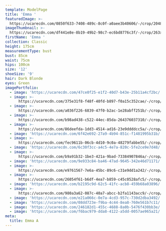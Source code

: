 ```yaml
---
template: ModelPage
title: 'Emma '
featuredImage: >-
  https://ucarecdn.com/0850f633-7408-489c-8c0f-a0aee3b40606/-/crop/2048x1029/0,88/-/preview/
imageThumbnail: >-
  https://ucarecdn.com/df441e8e-8b19-49b2-98c7-ec6bd8776c3f/-/crop/263x341/0,29/-/preview/
firstName: 'Emma '
collection: Classic
height: 175cm
measurementType: bust
bust: 85cm
waist: 75cm
hips: 100cm
size: '12'
shoeSize: '9'
hair: Dark Blonde
eyes: Green
imagePortfolio:
  - image: 'https://ucarecdn.com/47ce0f25-e1f2-40d7-b43e-25b11a4cf2bc/'
  - image: >-
      https://ucarecdn.com/375e31f8-f48f-40fd-b897-f0a15c352cae/-/crop/5346x3796/343,0/-/preview/
  - image: >-
      https://ucarecdn.com/a036f226-6839-47f0-b2ac-1e28abff251b/-/crop/263x333/0,37/-/preview/
  - image: >-
      https://ucarecdn.com/b98ad438-c522-44ec-85da-264376037310/-/crop/1366x1351/0,697/-/preview/
  - image: >-
      https://ucarecdn.com/86deefda-1dd3-4514-ad16-23e9ddddcc5a/-/crop/1712x1365/336,0/-/preview/
  - image: 'https://ucarecdn.com/6f42e692-27a9-4b94-851c-f1481995b31b/'
  - image: >-
      https://ucarecdn.com/fec9611b-06cb-4d10-9c0a-48279fabbe55/-/crop/5421x3936/579,64/-/preview/
  - image: 'https://ucarecdn.com/6c30f3cc-a4c5-4e7a-820c-5fe2ce9e7d48/'
  - image: >-
      https://ucarecdn.com/b9a91b32-1be3-421a-9bad-73384907846a/-/crop/855x1059/0,223/-/preview/
  - image: 'https://ucarecdn.com/9e933c84-ba46-47ad-9645-342e46d71171/'
  - image: >-
      https://ucarecdn.com/e9761567-7e6a-45bc-89c6-c31e9dd1a242/-/crop/1850x1470/599,13/-/preview/
  - image: >-
      https://ucarecdn.com/26054f61-b6df-4ea7-b859-c45c0528afc5/-/crop/1866x2504/3254,567/-/preview/
  - image: 'https://ucarecdn.com/b2195c9d-62c5-41fc-acb8-459b68a03896/'
  - image: >-
      https://ucarecdn.com/980a3a62-087c-40a7-abcc-b2fa1143acc9/-/crop/805x1275/139,84/-/preview/
  - image: 'https://ucarecdn.com/e21a066c-0e7a-4cd3-957c-730d2dba3492/'
  - image: 'https://ucarecdn.com/08dd723e-f9ba-4c44-8ea8-760e561b7c11/'
  - image: 'https://ucarecdn.com/246182d1-455c-4688-8a0b-5476f430bb3e/'
  - image: 'https://ucarecdn.com/f6bac979-dda8-4122-a5dd-0057ae965a21/'
meta:
  title: Emma A
---
```


